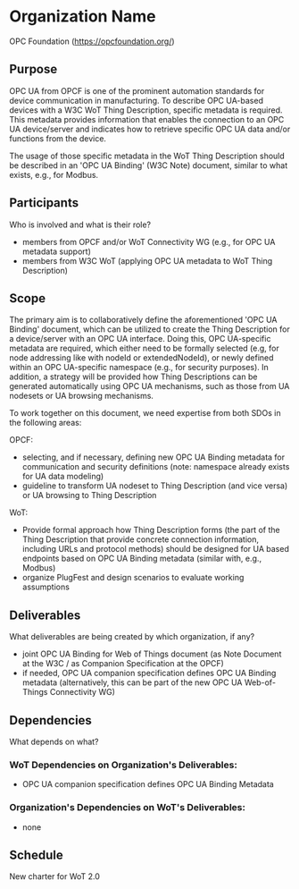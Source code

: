 # Organization Name
OPC Foundation (https://opcfoundation.org/)

## Purpose 
OPC UA from OPCF is one of the prominent automation standards for device communication in manufacturing.
To describe OPC UA-based devices with a W3C WoT Thing Description, specific metadata is required. This metadata provides 
information that enables the connection to an OPC UA device/server and indicates how to retrieve specific OPC UA data and/or 
functions from the device.

The usage of those specific metadata in the WoT Thing Description should be described in an 'OPC UA Binding' (W3C Note) document, 
similar to what exists, e.g., for Modbus.

## Participants
Who is involved and what is their role?
* members from OPCF and/or WoT Connectivity WG (e.g., for OPC UA metadata support) 
* members from W3C WoT (applying OPC UA metadata to WoT Thing Description)

## Scope 
The primary aim is to collaboratively define the aforementioned 'OPC UA Binding' document, which can be utilized to create the Thing Description for a device/server with an OPC UA interface. Doing this, OPC UA-specific metadata are required, which either need to be formally selected (e.g, for node addressing like with nodeId or extendedNodeId), or newly defined within an OPC UA-specific namespace (e.g., for security purposes). In addition, a strategy will be provided how Thing Descriptions can be generated automatically using OPC UA mechanisms, such as those from UA nodesets or UA browsing mechanisms.

To work together on this document, we need expertise from both SDOs in the following areas:

OPCF: 
* selecting, and if necessary, defining new OPC UA Binding metadata for communication and security definitions (note: namespace already exists for UA data modeling)
* guideline to transform UA nodeset to Thing Description (and vice versa) or UA browsing to Thing Description

WoT:
* Provide formal approach how Thing Description forms (the part of the Thing Description that provide concrete connection information, including URLs and protocol methods) should be designed for UA based endpoints based on OPC UA Binding metadata (similar with, e.g., Modbus)
*  organize PlugFest and design scenarios to evaluate working assumptions

## Deliverables 
What deliverables are being created by which organization, if any?
* joint OPC UA Binding for Web of Things document (as Note Document at the W3C / as Companion Specification at the OPCF)
* if needed, OPC UA companion specification defines OPC UA Binding metadata (alternatively, this can be part of the new OPC UA Web-of-Things Connectivity WG)

## Dependencies
What depends on what?
### WoT Dependencies on Organization's Deliverables: 
* OPC UA companion specification defines OPC UA Binding Metadata
### Organization's Dependencies on WoT's Deliverables: 
* none

## Schedule
New charter for WoT 2.0
